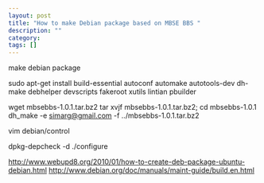 ```yaml
---
layout: post
title: "How to make Debian package based on MBSE BBS "
description: ""
category: 
tags: []
---
```


make debian package

sudo apt-get install build-essential autoconf automake autotools-dev
dh-make debhelper devscripts fakeroot xutils lintian pbuilder

wget mbsebbs-1.0.1.tar.bz2
tar xvjf mbsebbs-1.0.1.tar.bz2; cd mbsebbs-1.0.1
dh_make -e simarg@gmail.com -f ../mbsebbs-1.0.1.tar.bz2

vim debian/control

dpkg-depcheck -d ./configure


http://www.webupd8.org/2010/01/how-to-create-deb-package-ubuntu-debian.html
http://www.debian.org/doc/manuals/maint-guide/build.en.html
